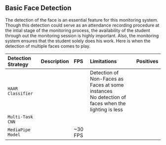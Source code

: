 ## Basic Face Detection
The detection of the face is an essential feature for this monitoring system. Though this detection could serve as an attendance recording procedure at the intial stage of the monitoring process, the availability of the student through out the monitoring session is highly important.
Also, the monitoring system ensures that the student solely does his work. Here is when the detection of multiple faces comes to play.

| Detection Strategy | Description | FPS | Limitations | Positives|
|:---| :---| :---| :---| :---|
| `HAAR Classifier` | | | Detection of Non-Faces as Faces at some instances <br> No detection of faces when the lighting is less| |
| `Multi-Task CNN`| | | | |
| `MediaPipe Model`| | ~30 FPS| | |




